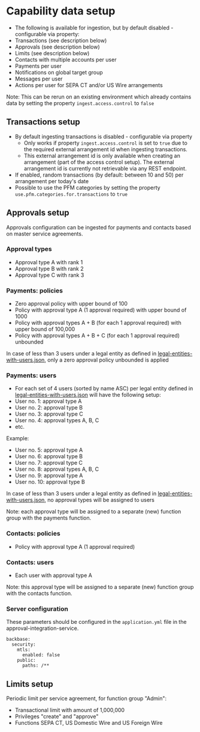 # Capability data setup
- The following is available for ingestion, but by default disabled - configurable via property:
- Transactions (see description below)
- Approvals (see description below)
- Limits (see description below)
- Contacts with multiple accounts per user
- Payments per user
- Notifications on global target group
- Messages per user
- Actions per user for SEPA CT and/or US Wire arrangements

Note: This can be rerun on an existing environment which already contains data by setting the property `ingest.access.control` to `false`

## Transactions setup
- By default ingesting transactions is disabled - configurable via property
    - Only works if property `ingest.access.control` is set to `true` due to the required external arrangement id when ingesting transactions.
    - This external arrangement id is only available when creating an arrangement (part of the access control setup). The external arrangement id is currently not retrievable via any REST endpoint.
- If enabled, random transactions (by default: between 10 and 50) per arrangement per today's date
- Possible to use the PFM categories by setting the property `use.pfm.categories.for.transactions` to `true`

## Approvals setup
Approvals configuration can be ingested for payments and contacts based on master service agreements.

### Approval types
- Approval type A with rank 1
- Approval type B with rank 2
- Approval type C with rank 3

### Payments: policies
- Zero approval policy with upper bound of 100
- Policy with approval type A (1 approval required) with upper bound of 1000
- Policy with approval types A + B (for each 1 approval required) with upper bound of 100,000
- Policy with approval types A + B + C (for each 1 approval required) unbounded

In case of less than 3 users under a legal entity as defined in [legal-entities-with-users.json](src/main/resources/data/legal-entities-with-users.json), only a zero approval policy unbounded is applied

### Payments: users
- For each set of 4 users (sorted by name ASC) per legal entity defined in [legal-entities-with-users.json](src/main/resources/data/legal-entities-with-users.json) will have the following setup:
- User no. 1: approval type A
- User no. 2: approval type B
- User no. 3: approval type C
- User no. 4: approval types A, B, C
- etc.

Example:
- User no. 5: approval type A
- User no. 6: approval type B
- User no. 7: approval type C
- User no. 8: approval types A, B, C
- User no. 9: approval type A
- User no. 10: approval type B

In case of less than 3 users under a legal entity as defined in [legal-entities-with-users.json](src/main/resources/data/legal-entities-with-users.json), no approval types will be assigned to users

Note: each approval type will be assigned to a separate (new) function group with the payments function.

### Contacts: policies
- Policy with approval type A (1 approval required)

### Contacts: users
- Each user with approval type A

Note: this approval type will be assigned to a separate (new) function group with the contacts function.

### Server configuration
These parameters should be configured in the `application.yml` file in the approval-integration-service.
```
backbase:
  security:
    mtls:
      enabled: false
    public:
      paths: /**
```

## Limits setup
Periodic limit per service agreement, for function group "Admin":

- Transactional limit with amount of 1,000,000
- Privileges "create" and "approve"
- Functions SEPA CT, US Domestic Wire and US Foreign Wire
